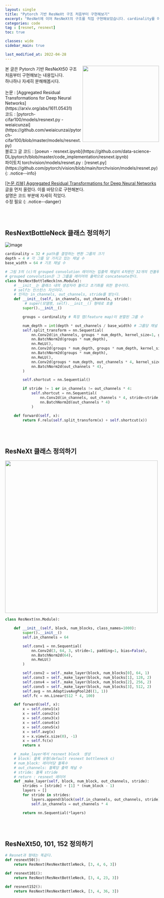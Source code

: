 ```yaml
---
layout: single
title: "Pytorch 기반 ResNeXt 구조 처음부터 구현해보기"
excerpt: "ResNet에 이어 ResNeXt의 구조를 직접 구현해보았습니다. cardinality를 이용하여 split-transform-merge 기법이 핵심입니다."
categories: code
tag : [resnet, resnext]
toc: true

classes: wide
sidebar_main: true

last_modified_at: 2022-04-28
---
```


<img align='right' width='250' src='https://user-images.githubusercontent.com/78655692/165755215-c33df78b-b30d-4f9b-926a-bef008ff5b93.png'>
본 글은 Pytorch 기반 ResNeXt50 구조 처음부터 구현해보는 내용입니다.<br>하나하나 자세히 분해해봅시다.  <br><br>논문 : [Aggregated Residual Transformations for Deep Neural Networks](https://arxiv.org/abs/1611.05431) <br> 코드 : [pytorch-cifar100/models/resnext.py - weiaicunzai](https://github.com/weiaicunzai/pytorch-cifar100/blob/master/models/resnext.py) <br> 블로그 글 코드 : [poeun - resnext.ipynb](https://github.com/data-science-DL/pytorch/blob/master/code_implementation/resnext.ipynb) <br> 파이토치 torchvision/models/resnet.py : [resnet.py](https://github.com/pytorch/vision/blob/main/torchvision/models/resnet.py)
{: .notice--info}

[[논문 리뷰] Aggregated Residual Transformations for Deep Neural Networks](https://ingu627.github.io/paper/ResNext/) 글을 먼저 올렸다. 이를 바탕으로 구현해본다. <br>
설명은 코드 부분에 자세히 적었다. <br> 수정 필요
{: .notice--danger}

<br>
<br>


## ResNextBottleNeck 클래스 정의하기

![image](https://user-images.githubusercontent.com/78655692/165717848-71632b0f-ac53-4b6a-9117-309a63cb0e3b.png)

```python
cardinality = 32 # path를 결정하는 변환 그룹의 크기
depth = 4 # 각 그룹 당 가지고 있는 채널 수
base_width = 64 # 기초 채널 수

# 그림 3의 (c)의 grouped convolution 레이어는 입출력 채널이 4차원인 32개의 컨볼루션 그룹(=cardinality)을 형성한다.
# grouped convolution은 그 그룹을 레이어의 출력으로 concatenate한다.
class ResNextBottleNeck(nn.Module):
    # __init__는 클래스 내의 생성자라 불리고 초기화를 위한 함수이다.
    # self는 인스턴스 자신이다.
    # 인자는 in_channels, out_channels, stride를 받는다.
    def __init__(self, in_channels, out_channels, stride):
         # super(모델명, self).__init__() 형태로 호출
        super().__init__()

        groups = cardinality # 특징 맵(feature map)이 분할된 그룹 수

        num_depth = int(depth * out_channels / base_width) # 그룹당 채널 수(depth per group)
        self.split_transform = nn.Sequential(
            nn.Conv2d(in_channels, groups * num_depth, kernel_size=1, groups=groups, bias=False),
            nn.BatchNorm2d(groups * num_depth),
            nn.ReLU(),
            nn.Conv2d(groups * num_depth, groups * num_depth, kernel_size=3, stride=stride, groups=groups, padding=1, bias=False),
            nn.BatchNorm2d(groups * num_depth),
            nn.ReLU(),
            nn.Conv2d(groups * num_depth, out_channels * 4, kernel_size=1, bias=False),
            nn.BatchNorm2d(out_channels * 4),
        )

        self.shortcut = nn.Sequential()

        if stride != 1 or in_channels != out_channels * 4:
            self.shortcut = nn.Sequential(
                nn.Conv2d(in_channels, out_channels * 4, stride=stride, kernel_size=1, bias=False),
                nn.BatchNorm2d(out_channels * 4)
            )

    def forward(self, x):
        return F.relu(self.split_transform(x) + self.shortcut(x))
```

<br>
<br>

## ResNeXt 클래스 정의하기

<img src='https://user-images.githubusercontent.com/78655692/165744729-90f91c27-8f8a-45f1-b173-1660aa51e843.png' width=500>

```python
class ResNext(nn.Module):

    def __init__(self, block, num_blocks, class_names=1000):
        super().__init__()
        self.in_channels = 64

        self.conv1 = nn.Sequential(
            nn.Conv2d(3, 64, 3, stride=1, padding=1, bias=False),
            nn.BatchNorm2d(64),
            nn.ReLU()
        )

        self.conv2 = self._make_layer(block, num_blocks[0], 64, 1)
        self.conv3 = self._make_layer(block, num_blocks[1], 128, 2)
        self.conv4 = self._make_layer(block, num_blocks[2], 256, 2)
        self.conv5 = self._make_layer(block, num_blocks[3], 512, 2)
        self.avg = nn.AdaptiveAvgPool2d((1, 1))
        self.fc = nn.Linear(512 * 4, 100)

    def forward(self, x):
        x = self.conv1(x)
        x = self.conv2(x)
        x = self.conv3(x)
        x = self.conv4(x)
        x = self.conv5(x)
        x = self.avg(x)
        x = x.view(x.size(0), -1)
        x = self.fc(x)
        return x

    # _make_layer에서 resnext block  생성
    # block: 블록 유형(default resnext bottleneck c)
    # num_block: 레이어당 블록수
    # out_channels: 블록당 출력 채널 수
    # stride: 블록 stride
    # return : resnext 레이어
    def _make_layer(self, block, num_block, out_channels, stride):
        strides = [stride] + [1] * (num_block - 1)
        layers = []
        for stride in strides:
            layers.append(block(self.in_channels, out_channels, stride))
            self.in_channels = out_channels * 4

        return nn.Sequential(*layers)
```

<br>
<br>

## ResNeXt50, 101, 152 정의하기

```python
# Resnet과 형태는 똑같다.
def resnext50():
    return ResNext(ResNextBottleNeck, [3, 4, 6, 3])

def resnext101():
    return ResNext(ResNextBottleNeck, [3, 4, 23, 3])

def resnext152():
    return ResNext(ResNextBottleNeck, [3, 4, 36, 3])
```



<br>
<br>
<br>
<br>
